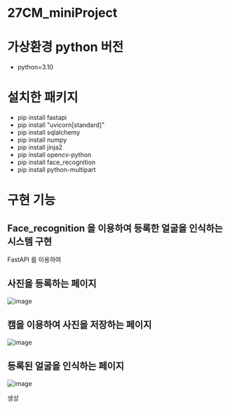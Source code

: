# 27CM_miniProject

# 가상환경 python 버전
- python=3.10

# 설치한 패키지
- pip install fastapi
- pip install "uvicorn[standard]"
- pip install sqlalchemy
- pip install numpy
- pip install jinja2
- pip install opencv-python
- pip install face_recognition
- pip install python-multipart

# 구현 기능

## Face_recognition 을 이용하여 등록한 얼굴을 인식하는 시스템 구현

FastAPI 를 이용하여 

## 사진을 등록하는 페이지
![image](https://github.com/djy2211/AI-X_miniproject/assets/131187694/1567a68d-c361-4232-a1df-ba02ba551329)

## 캠을 이용하여 사진을 저장하는 페이지
![image](https://github.com/djy2211/AI-X_miniproject/assets/131187694/2918ec0d-b2d2-4821-a37b-be102cea5787)

## 등록된 얼굴을 인식하는 페이지
![image](https://github.com/djy2211/AI-X_miniproject/assets/131187694/18957c45-3a4c-44e3-b74b-1d74255b6050)



생성


